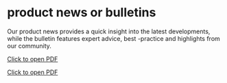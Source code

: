 # product news or bulletins

Our product news provides a quick insight into the latest developments, while the bulletin features expert advice, best -practice and highlights from our community.

[Click to open PDF](project-1/docs/Assembly_POB_EN_001_Pilot_Opt.pdf)

[Click to open PDF](project-1/docs/Assembly_POB_EN_001_Pilot_Opt.pdf)
